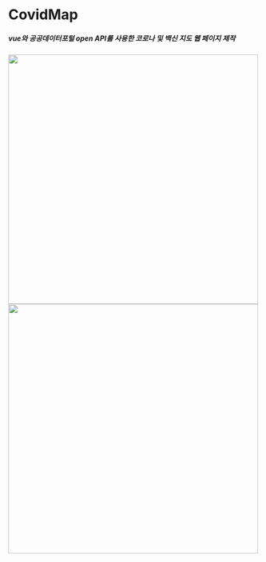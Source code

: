 # CovidMap

##### vue와 공공데이터포털 open API를 사용한 코로나 및 백신 지도 웹 페이지 제작

<img src="https://github.com/de110/CovidMap/assets/67581448/a9be0150-e8cd-41f9-a9d2-51702c706662" width="500">
</br>
<img src="https://github.com/de110/CovidMap/assets/67581448/f58a09ef-3113-42e7-a348-f3c281685d12" width="500">
